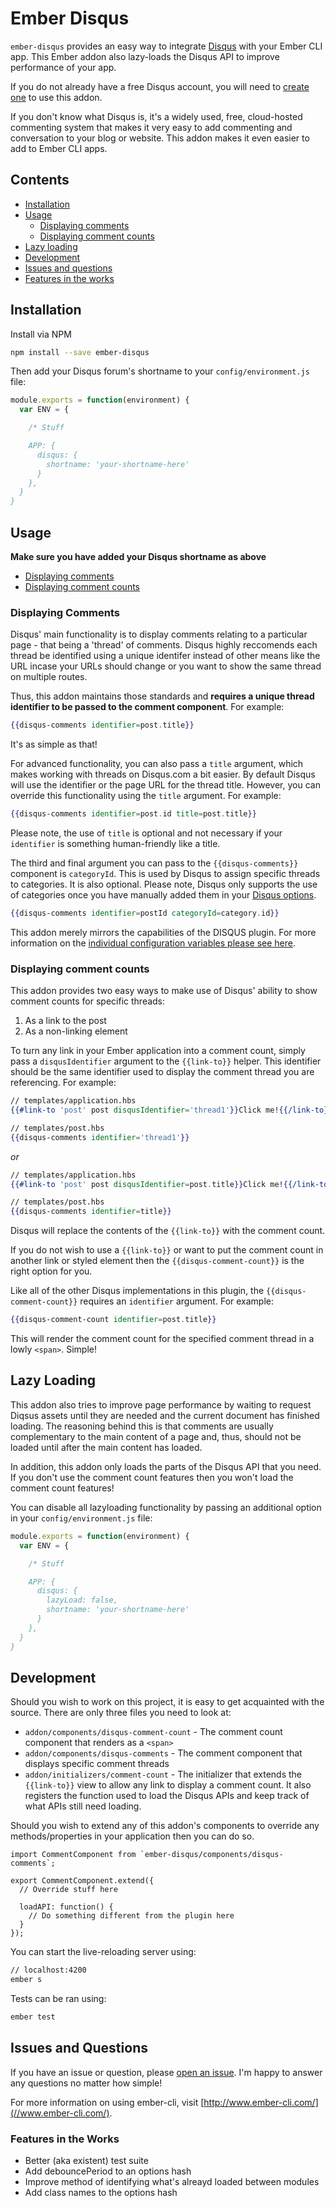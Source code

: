 # Ember Disqus

`ember-disqus` provides an easy way to integrate [Disqus](//disqus.com) with your Ember CLI app. This Ember addon also lazy-loads the Disqus API to improve performance of your app.

If you do not already have a free Disqus account, you will need to [create one](//disqus.com) to use this addon.

If you don't know what Disqus is, it's a widely used, free, cloud-hosted commenting system that makes it very easy to add commenting and conversation to your blog or website. This addon makes it even easier to add to Ember CLI apps.

## Contents

- [Installation](#installation)
- [Usage](#usage)
  - [Displaying comments](#displaying-comments)
  - [Displaying comment counts](#displaying-comment-counts)
- [Lazy loading](#lazy-loading)
- [Development](#development)
- [Issues and questions](#issues-and-questions)
- [Features in the works](#features-in-the-works)


## Installation

Install via NPM

```sh
npm install --save ember-disqus
```

Then add your Disqus forum's shortname to your `config/environment.js` file:

```js
module.exports = function(environment) {
  var ENV = {

    /* Stuff

    APP: {
      disqus: {
        shortname: 'your-shortname-here'
      }
    },
  }
}
```


## Usage

**Make sure you have added your Disqus shortname as above**

- [Displaying comments](#displaying-comments)
- [Displaying comment counts](#displaying-comment-counts)

### Displaying Comments

Disqus' main functionality is to display comments relating to a particular page - that being a 'thread' of comments. Disqus highly reccomends each thread be identified using a unique identifer instead of other means like the URL incase your URLs should change or you want to show the same thread on multiple routes.

Thus, this addon maintains those standards and **requires a unique thread identifier to be passed to the comment component**. For example:

```hbs
{{disqus-comments identifier=post.title}}
```

It's as simple as that!

For advanced functionality, you can also pass a `title` argument, which makes working with threads on Disqus.com a bit easier. By default Disqus will use the identifier or the page URL for the thread title. However, you can override this functionality using the `title` argument. For example:

```hbs
{{disqus-comments identifier=post.id title=post.title}}
```

Please note, the use of `title` is optional and not necessary if your `identifier` is something human-friendly like a title.

The third and final argument you can pass to the `{{disqus-comments}}` component is `categoryId`. This is used by Disqus to assign specific threads to categories. It is also optional. Please note, Disqus only supports the use of categories once you have manually added them in your [Disqus options](//octosmashed.disqus.com/admin/settings/advanced/).

```hbs
{{disqus-comments identifier=postId categoryId=category.id}}
```

This addon merely mirrors the capabilities of the DISQUS plugin. For more information on the [individual configuration variables please see here](//help.disqus.com/customer/portal/articles/472098-javascript-configuration-variables).

### Displaying comment counts

This addon provides two easy ways to make use of Disqus' ability to show comment counts for specific threads:
1. As a link to the post
2. As a non-linking element

To turn any link in your Ember application into a comment count, simply pass a `disqusIdentifier` argument to the `{{link-to}}` helper. This identifier should be the same identifier used to display the comment thread you are referencing. For example:

```hbs
// templates/application.hbs
{{#link-to 'post' post disqusIdentifier='thread1'}}Click me!{{/link-to}}

// templates/post.hbs
{{disqus-comments identifier='thread1'}}
```

*or*

```hbs
// templates/application.hbs
{{#link-to 'post' post disqusIdentifier=post.title}}Click me!{{/link-to}}

// templates/post.hbs
{{disqus-comments identifier=title}}
```

Disqus will replace the contents of the `{{link-to}}` with the comment count.

If you do not wish to use a `{{link-to}}` or want to put the comment count in another link or styled element then the `{{disqus-comment-count}}` is the right option for you.

Like all of the other Disqus implementations in this plugin, the `{{disqus-comment-count}}` requires an `identifier` argument. For example:

```hbs
{{disqus-comment-count identifier=post.title}}
```

This will render the comment count for the specified comment thread in a lowly `<span>`. Simple!

## Lazy Loading

This addon also tries to improve page performance by waiting to request Diqsus assets until they are needed and the current document has finished loading. The reasoning behind this is that comments are usually complementary to the main content of a page and, thus, should not be loaded until after the main content has loaded.

In addition, this addon only loads the parts of the Disqus API that you need. If you don't use the comment count features then you won't load the comment count features!

You can disable all lazyloading functionality by passing an additional option in your `config/environment.js` file:

```js
module.exports = function(environment) {
  var ENV = {

    /* Stuff

    APP: {
      disqus: {
        lazyLoad: false,
        shortname: 'your-shortname-here'
      }
    },
  }
}
```

## Development

Should you wish to work on this project, it is easy to get acquainted with the source. There are only three files you need to look at:

- `addon/components/disqus-comment-count` - The comment count component that renders as a `<span>`
- `addon/components/disqus-comments` - The comment component that displays specific comment threads
- `addon/initializers/comment-count` - The initializer that extends the `{{link-to}}` view to allow any link to display a comment count. It also registers the function used to load the Disqus APIs and keep track of what APIs still need loading.


Should you wish to extend any of this addon's components to override any methods/properties in your application then you can do so.

```
import CommentComponent from `ember-disqus/components/disqus-comments`;

export CommentComponent.extend({
  // Override stuff here

  loadAPI: function() {
    // Do something different from the plugin here
  }
});
```

You can start the live-reloading server using:

```sh
// localhost:4200
ember s
```

Tests can be ran using:

```sh
ember test
```

## Issues and Questions

If you have an issue or question, please [open an issue](//github.com/sir-dunxalot/ember-disqus/issues/new). I'm happy to answer any questions no matter how simple!

For more information on using ember-cli, visit [http://www.ember-cli.com/](//www.ember-cli.com/).

### Features in the Works

- Better (aka existent) test suite
- Add debouncePeriod to an options hash
- Improve method of identifying what's alreayd loaded between modules
- Add class names to the options hash
